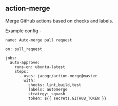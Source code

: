 ## action-merge

Merge GitHub actions based on checks and labels.

Example config -

```
name: Auto-merge pull request

on: pull_request

jobs:
  auto-approve:
    runs-on: ubuntu-latest
    steps:
      - uses: jacogr/action-merge@master
        with:
          checks: lint,build,test
          labels: automerge
          strategy: squash
          token: ${{ secrets.GITHUB_TOKEN }}
```
